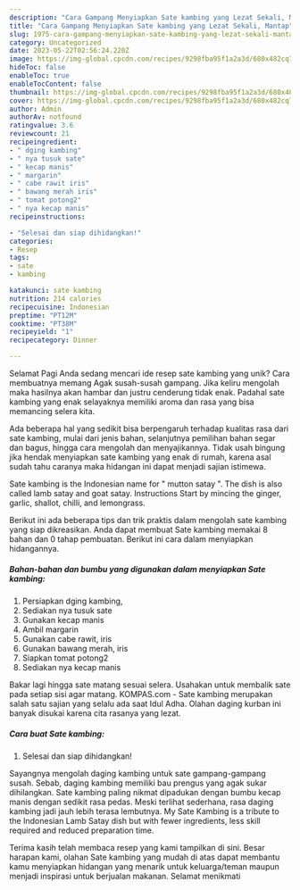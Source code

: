 ```yaml
---
description: "Cara Gampang Menyiapkan Sate kambing yang Lezat Sekali, Mantap"
title: "Cara Gampang Menyiapkan Sate kambing yang Lezat Sekali, Mantap"
slug: 1975-cara-gampang-menyiapkan-sate-kambing-yang-lezat-sekali-mantap
category: Uncategorized
date: 2023-05-22T02:56:24.220Z
image: https://img-global.cpcdn.com/recipes/9298fba95f1a2a3d/680x482cq70/sate-kambing-foto-resep-utama.jpg
hideToc: false
enableToc: true
enableTocContent: false
thumbnail: https://img-global.cpcdn.com/recipes/9298fba95f1a2a3d/680x482cq70/sate-kambing-foto-resep-utama.jpg
cover: https://img-global.cpcdn.com/recipes/9298fba95f1a2a3d/680x482cq70/sate-kambing-foto-resep-utama.jpg
author: Admin
authorAv: notfound
ratingvalue: 3.6
reviewcount: 21
recipeingredient:
- " dging kambing"
- " nya tusuk sate"
- " kecap manis"
- " margarin"
- " cabe rawit iris"
- " bawang merah iris"
- " tomat potong2"
- " nya kecap manis"
recipeinstructions:

- "Selesai dan siap dihidangkan!"
categories:
- Resep
tags:
- sate
- kambing

katakunci: sate kambing 
nutrition: 214 calories
recipecuisine: Indonesian
preptime: "PT12M"
cooktime: "PT38M"
recipeyield: "1"
recipecategory: Dinner

---
```



Selamat Pagi Anda sedang mencari ide resep sate kambing yang unik? Cara membuatnya memang Agak susah-susah gampang. Jika keliru mengolah maka hasilnya akan hambar dan justru cenderung tidak enak. Padahal sate kambing yang enak selayaknya memiliki aroma dan rasa yang bisa memancing selera kita.


Ada beberapa hal yang sedikit bisa berpengaruh terhadap kualitas rasa dari sate kambing, mulai dari jenis bahan, selanjutnya pemilihan bahan segar dan bagus, hingga cara mengolah dan menyajikannya. Tidak usah bingung jika hendak menyiapkan sate kambing yang enak di rumah, karena asal sudah tahu caranya maka hidangan ini dapat menjadi sajian istimewa.

Sate kambing is the Indonesian name for &#34; mutton satay &#34;. The dish is also called lamb satay and goat satay. Instructions Start by mincing the ginger, garlic, shallot, chilli, and lemongrass.


Berikut ini ada beberapa tips dan trik praktis dalam mengolah sate kambing yang siap dikreasikan. Anda dapat membuat Sate kambing memakai 8 bahan dan 0 tahap pembuatan. Berikut ini cara dalam menyiapkan hidangannya.

<!--inarticleads1-->

##### Bahan-bahan dan bumbu yang digunakan dalam menyiapkan Sate kambing:

1. Persiapkan  dging kambing,
1. Sediakan  nya tusuk sate
1. Gunakan  kecap manis
1. Ambil  margarin
1. Gunakan  cabe rawit, iris
1. Gunakan  bawang merah, iris
1. Siapkan  tomat potong2
1. Sediakan  nya kecap manis


Bakar lagi hingga sate matang sesuai selera. Usahakan untuk membalik sate pada setiap sisi agar matang. KOMPAS.com - Sate kambing merupakan salah satu sajian yang selalu ada saat Idul Adha. Olahan daging kurban ini banyak disukai karena cita rasanya yang lezat. 

<!--inarticleads2-->

##### Cara buat Sate kambing:


1. Selesai dan siap dihidangkan!

Sayangnya mengolah daging kambing untuk sate gampang-gampang susah. Sebab, daging kambing memiliki bau prengus yang agak sukar dihilangkan. Sate kambing paling nikmat dipadukan dengan bumbu kecap manis dengan sedikit rasa pedas. Meski terlihat sederhana, rasa daging kambing jadi jauh lebih terasa lembutnya. My Sate Kambing is a tribute to the Indonesian Lamb Satay dish but with fewer ingredients, less skill required and reduced preparation time. 

Terima kasih telah membaca resep yang kami tampilkan di sini. Besar harapan kami, olahan Sate kambing yang mudah di atas dapat membantu kamu menyiapkan hidangan yang menarik untuk keluarga/teman maupun menjadi inspirasi untuk berjualan makanan. Selamat menikmati
